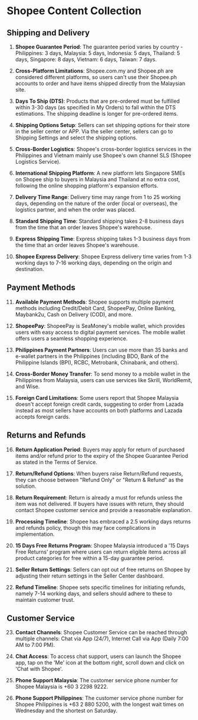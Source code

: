 # Shopee Content Collection

## Shipping and Delivery

1. **Shopee Guarantee Period**: The guarantee period varies by country - Philippines: 3 days, Malaysia: 5 days, Indonesia: 5 days, Thailand: 5 days, Singapore: 8 days, Vietnam: 6 days, Taiwan: 7 days.

2. **Cross-Platform Limitations**: Shopee.com.my and Shopee.ph are considered different platforms, so users can't use their Shopee.ph accounts to order and have items shipped directly from the Malaysian site.

3. **Days To Ship (DTS)**: Products that are pre-ordered must be fulfilled within 3-30 days (as specified in My Orders) to fall within the DTS estimations. The shipping deadline is longer for pre-ordered items.

4. **Shipping Options Setup**: Sellers can set shipping options for their store in the seller center or APP. Via the seller center, sellers can go to Shipping Settings and select the shipping options.

5. **Cross-Border Logistics**: Shopee's cross-border logistics services in the Philippines and Vietnam mainly use Shopee's own channel SLS (Shopee Logistics Service).

6. **International Shipping Platform**: A new platform lets Singapore SMEs on Shopee ship to buyers in Malaysia and Thailand at no extra cost, following the online shopping platform's expansion efforts.

7. **Delivery Time Range**: Delivery time may range from 1 to 25 working days, depending on the nature of the order (local or overseas), the logistics partner, and when the order was placed.

8. **Standard Shipping Time**: Standard shipping takes 2-8 business days from the time that an order leaves Shopee's warehouse.

9. **Express Shipping Time**: Express shipping takes 1-3 business days from the time that an order leaves Shopee's warehouse.

10. **Shopee Express Delivery**: Shopee Express delivery time varies from 1-3 working days to 7-16 working days, depending on the origin and destination.

## Payment Methods

11. **Available Payment Methods**: Shopee supports multiple payment methods including Credit/Debit Card, ShopeePay, Online Banking, Maybank2u, Cash on Delivery (COD), and more.

12. **ShopeePay**: ShopeePay is SeaMoney's mobile wallet, which provides users with easy access to digital payment services. The mobile wallet offers users a seamless shopping experience.

13. **Philippines Payment Partners**: Users can use more than 35 banks and e-wallet partners in the Philippines (including BDO, Bank of the Philippine Islands (BPI), RCBC, Metrobank, Chinabank, and others).

14. **Cross-Border Money Transfer**: To send money to a mobile wallet in the Philippines from Malaysia, users can use services like Skrill, WorldRemit, and Wise.

15. **Foreign Card Limitations**: Some users report that Shopee Malaysia doesn't accept foreign credit cards, suggesting to order from Lazada instead as most sellers have accounts on both platforms and Lazada accepts foreign cards.

## Returns and Refunds

16. **Return Application Period**: Buyers may apply for return of purchased items and/or refund prior to the expiry of the Shopee Guarantee Period as stated in the Terms of Service.

17. **Return/Refund Options**: When buyers raise Return/Refund requests, they can choose between "Refund Only" or "Return & Refund" as the solution.

18. **Return Requirement**: Return is already a must for refunds unless the item was not delivered. If buyers have issues with return, they should contact Shopee customer service and provide a reasonable explanation.

19. **Processing Timeline**: Shopee has embraced a 2.5 working days returns and refunds policy, though this may face complications in implementation.

20. **15 Days Free Returns Program**: Shopee Malaysia introduced a '15 Days Free Returns' program where users can return eligible items across all product categories for free within a 15-day guarantee period.

21. **Seller Return Settings**: Sellers can opt out of free returns on Shopee by adjusting their return settings in the Seller Center dashboard.

22. **Refund Timeline**: Shopee sets specific timelines for initiating refunds, namely 7-14 working days, and sellers should adhere to these to maintain customer trust.

## Customer Service

23. **Contact Channels**: Shopee Customer Service can be reached through multiple channels: Chat via App (24/7), Internet Call via App (Daily 7:00 AM to 7:00 PM).

24. **Chat Access**: To access chat support, users can launch the Shopee app, tap on the 'Me' icon at the bottom right, scroll down and click on 'Chat with Shopee'.

25. **Phone Support Malaysia**: The customer service phone number for Shopee Malaysia is +60 3 2298 9222.

26. **Phone Support Philippines**: The customer service phone number for Shopee Philippines is +63 2 880 5200, with the longest wait times on Wednesday and the shortest on Saturday.
